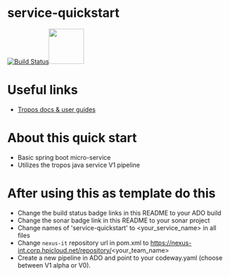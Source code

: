 # service-quickstart

[![Build Status](https://dev.azure.com/hpcodeway/Tropos/_apis/build/status/Tropos.service-quickstart?branchName=master)](https://dev.azure.com/hpcodeway/Tropos/_build/latest?definitionId=360&branchName=master)<a href="https://sq.corp.hpicloud.net/dashboard?id=Codeway_service-quickstart"><img src="https://docs.sonarqube.org/latest/images/SonarQubeIcon.svg" width="80"></a>

# Useful links
* [Tropos docs & user guides](https://pages.github.azc.ext.hp.com/Tropos/docs/)

# About this quick start
* Basic spring boot micro-service
* Utilizes the tropos java service V1 pipeline

# After using this as template do this
* Change the build status badge links in this README to your ADO build
* Change the sonar badge link in this README to your sonar project
* Change names of 'service-quickstart' to <your_service_name> in all files
* Change <code>nexus-it</code> repository url in pom.xml to <url>https://nexus-int.corp.hpicloud.net/repository/<your_team_name>
* Create a new pipeline in ADO and point to your codeway.yaml (choose between V1 alpha or V0).

